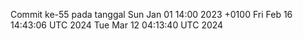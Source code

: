 Commit ke-55 pada tanggal Sun Jan 01 14:00 2023 +0100
Fri Feb 16 14:43:06 UTC 2024
Tue Mar 12 04:13:40 UTC 2024

